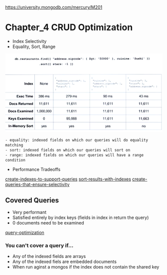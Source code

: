 https://university.mongodb.com/mercury/M201

# Chapter_4 CRUD Optimization

* Index Selectivity
* Equality, Sort, Range

![Equality_Sort_range](../images/Equality_Sort_range.png)

    - equality: indexed fields on which our queries will do equality matching
    - sort: indexed fields on which our queries will sort on
    - range: indexed fields on which our queries will have a range condition

* Performance Tradeoffs

[create-indexes-to-support-queries](https://docs.mongodb.com/manual/tutorial/create-indexes-to-support-queries/?jmp=university)
[sort-results-with-indexes](https://docs.mongodb.com/manual/tutorial/sort-results-with-indexes/?jmp=university)
[create-queries-that-ensure-selectivity](https://docs.mongodb.com/manual/tutorial/create-queries-that-ensure-selectivity/?jmp=university)

## Covered Queries

* Very performant
* Satisfied entirely by index keys (fields in index in return the query)
* 0 documents need to be examined

[query-optimization](https://docs.mongodb.com/manual/core/query-optimization/?jmp=university)

### You can't cover a query if...

* Any of the indexed fields are arrays
* Any of the indexed fiels are embedded documents
* When run aginst a mongos if the index does not contain the shared key